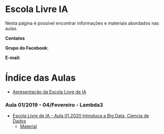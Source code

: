 # Escola Livre IA

Nesta página é possível encontrar informações e materiais abordados nas aulas.

**Contatos**

**Grupo do Facebook:** 

**E-mail:**

# Índice das Aulas

- [Apresentação da Escola Livre de IA](https://docs.google.com/presentation/d/1FYE8A1FMcJxOInJth9jFOLuCohqPTOZNEyJeWvOEfhQ/edit?usp=sharing)
	
### Aula 01/2019 - 04/Fevereiro - Lambda3

- [Escola Livre de IA - Aula 01.2020 Introduca a Big Data, Ciencia de Dados]()
	- [Material](https://github.com/escolalivre-ia/aulas/blob/master/01_aula/Escola%20Livre%20de%20IA%20-%20Aula%2001.2020%20Introduca%20a%20Big%20Data%2C%20Ciencia%20de%20Dados.pdf) 


